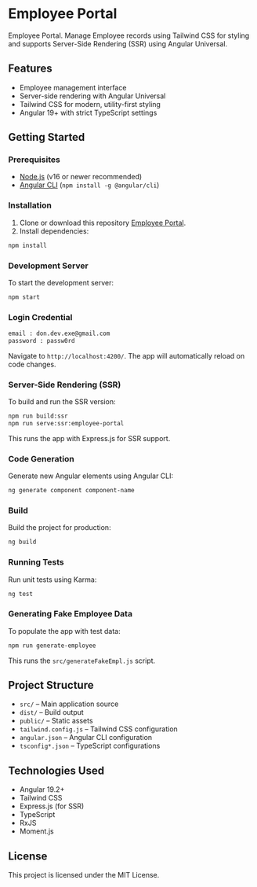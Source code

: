 # Employee Portal

Employee Portal. Manage Employee records using Tailwind CSS for styling and supports Server-Side Rendering (SSR) using Angular Universal.

## Features

- Employee management interface
- Server-side rendering with Angular Universal
- Tailwind CSS for modern, utility-first styling
- Angular 19+ with strict TypeScript settings

## Getting Started

### Prerequisites

- [Node.js](https://nodejs.org/) (v16 or newer recommended)
- [Angular CLI](https://angular.io/cli) (`npm install -g @angular/cli`)

### Installation

1. Clone or download this repository [Employee Portal](https://github.com/adonmuhammaddd/employee-portal.git).
2. Install dependencies:

```bash
npm install
```

### Development Server

To start the development server:

```bash
npm start
```

### Login Credential

```bash
email : don.dev.exe@gmail.com
password : passw0rd
```

Navigate to `http://localhost:4200/`. The app will automatically reload on code changes.

### Server-Side Rendering (SSR)

To build and run the SSR version:

```bash
npm run build:ssr
npm run serve:ssr:employee-portal
```

This runs the app with Express.js for SSR support.

### Code Generation

Generate new Angular elements using Angular CLI:

```bash
ng generate component component-name
```

### Build

Build the project for production:

```bash
ng build
```

### Running Tests

Run unit tests using Karma:

```bash
ng test
```

### Generating Fake Employee Data

To populate the app with test data:

```bash
npm run generate-employee
```

This runs the `src/generateFakeEmpl.js` script.

## Project Structure

- `src/` – Main application source
- `dist/` – Build output
- `public/` – Static assets
- `tailwind.config.js` – Tailwind CSS configuration
- `angular.json` – Angular CLI configuration
- `tsconfig*.json` – TypeScript configurations

## Technologies Used

- Angular 19.2+
- Tailwind CSS
- Express.js (for SSR)
- TypeScript
- RxJS
- Moment.js

## License

This project is licensed under the MIT License.
